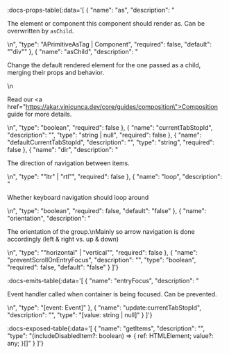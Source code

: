 <!-- This file was automatic generated. Do not edit it manually -->

:docs-props-table{:data='[
  {
    "name": "as",
    "description": "<p>The element or component this component should render as. Can be overwritten by <code>asChild</code>.</p>\n",
    "type": "APrimitiveAsTag | Component",
    "required": false,
    "default": "\"div\""
  },
  {
    "name": "asChild",
    "description": "<p>Change the default rendered element for the one passed as a child, merging their props and behavior.</p>\n<p>Read our <a href=\"https://akar.vinicunca.dev/core/guides/composition\">Composition</a> guide for more details.</p>\n",
    "type": "boolean",
    "required": false
  },
  {
    "name": "currentTabStopId",
    "description": "",
    "type": "string | null",
    "required": false
  },
  {
    "name": "defaultCurrentTabStopId",
    "description": "",
    "type": "string",
    "required": false
  },
  {
    "name": "dir",
    "description": "<p>The direction of navigation between items.</p>\n",
    "type": "\"ltr\" | \"rtl\"",
    "required": false
  },
  {
    "name": "loop",
    "description": "<p>Whether keyboard navigation should loop around</p>\n",
    "type": "boolean",
    "required": false,
    "default": "false"
  },
  {
    "name": "orientation",
    "description": "<p>The orientation of the group.\nMainly so arrow navigation is done accordingly (left &amp; right vs. up &amp; down)</p>\n",
    "type": "\"horizontal\" | \"vertical\"",
    "required": false
  },
  {
    "name": "preventScrollOnEntryFocus",
    "description": "",
    "type": "boolean",
    "required": false,
    "default": "false"
  }
]'} 

:docs-emits-table{:data='[
  {
    "name": "entryFocus",
    "description": "<p>Event handler called when container is being focused. Can be prevented.</p>\n",
    "type": "[event: Event]"
  },
  {
    "name": "update:currentTabStopId",
    "description": "",
    "type": "[value: string | null]"
  }
]'} 

:docs-exposed-table{:data='[
  {
    "name": "getItems",
    "description": "",
    "type": "(includeDisabledItem?: boolean) => { ref: HTMLElement; value?: any; }[]"
  }
]'} 
